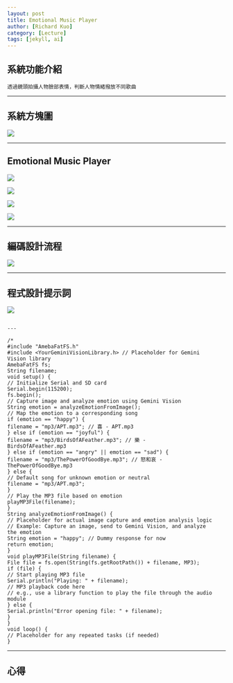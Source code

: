 ```yaml
---
layout: post
title: Emotional Music Player
author: [Richard Kuo]
category: [Lecture]
tags: [jekyll, ai]
---
```

## 系統功能介紹
```
透過鏡頭拍攝人物臉部表情，判斷人物情緒撥放不同歌曲
```
---
## 系統方塊圖
![](https://github.com/peiyu525/MCU-project/blob/main/_posts/%E7%B3%BB%E7%B5%B1%E6%96%B9%E5%A1%8A%E5%9C%96.jpg?raw=true)

---
## Emotional Music Player

![](https://github.com/peiyu525/MCU-project/blob/main/_posts/%E6%83%85%E7%B7%92%E6%84%9F%E7%9F%A51.jpg?raw=true)

![](https://github.com/peiyu525/MCU-project/blob/main/_posts/%E6%83%85%E7%B7%92%E6%84%9F%E7%9F%A52.jpg?raw=true)

![](https://github.com/peiyu525/MCU-project/blob/main/_posts/%E6%83%85%E7%B7%92%E6%84%9F%E7%9F%A53.jpg?raw=true)

![](https://github.com/peiyu525/MCU-project/blob/main/_posts/%E6%83%85%E7%B7%92%E6%84%9F%E7%9F%A54.jpg?raw=true)

---
## 編碼設計流程
![](https://github.com/peiyu525/MCU-project/blob/main/_posts/%E6%B5%81%E7%A8%8B%E5%9C%96.png?raw=true)

---
## 程式設計提示詞
![](https://github.com/peiyu525/MCU-project/blob/main/_posts/image.png?raw=true)
```

---

/*
#include "AmebaFatFS.h"
#include <YourGeminiVisionLibrary.h> // Placeholder for Gemini
Vision library
AmebaFatFS fs;
String filename;
void setup() {
// Initialize Serial and SD card
Serial.begin(115200);
fs.begin();
// Capture image and analyze emotion using Gemini Vision
String emotion = analyzeEmotionFromImage();
// Map the emotion to a corresponding song
if (emotion == "happy") {
filename = "mp3/APT.mp3"; // 喜 - APT.mp3
} else if (emotion == "joyful") {
filename = "mp3/BirdsOfAFeather.mp3"; // 樂 -
BirdsOfAFeather.mp3
} else if (emotion == "angry" || emotion == "sad") {
filename = "mp3/ThePowerOfGoodBye.mp3"; // 怒和哀 -
ThePowerOfGoodBye.mp3
} else {
// Default song for unknown emotion or neutral
filename = "mp3/APT.mp3";
}
// Play the MP3 file based on emotion
playMP3File(filename);
}
String analyzeEmotionFromImage() {
// Placeholder for actual image capture and emotion analysis logic
// Example: Capture an image, send to Gemini Vision, and analyze
the emotion
String emotion = "happy"; // Dummy response for now
return emotion;
}
void playMP3File(String filename) {
File file = fs.open(String(fs.getRootPath()) + filename, MP3);
if (file) {
// Start playing MP3 file
Serial.println("Playing: " + filename);
// MP3 playback code here
// e.g., use a library function to play the file through the audio
module
} else {
Serial.println("Error opening file: " + filename);
}
}
void loop() {
// Placeholder for any repeated tasks (if needed)
}

```
---

## 心得
